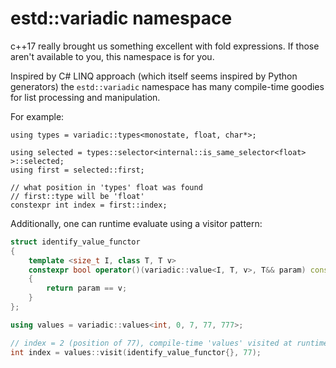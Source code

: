 # estd::variadic namespace

c++17 really brought us something excellent with fold expressions.
If those aren't available to you, this namespace is for you.

Inspired by C# LINQ approach (which itself seems inspired by Python generators)
the `estd::variadic` namespace has many compile-time goodies for list processing
and manipulation.

For example:

```c+++
using types = variadic::types<monostate, float, char*>;

using selected = types::selector<internal::is_same_selector<float> >::selected;
using first = selected::first;

// what position in 'types' float was found
// first::type will be 'float'
constexpr int index = first::index;
```

Additionally, one can runtime evaluate using a visitor pattern:

```c++
struct identify_value_functor
{
    template <size_t I, class T, T v>
    constexpr bool operator()(variadic::value<I, T, v>, T&& param) const
    {
        return param == v;
    }
};

using values = variadic::values<int, 0, 7, 77, 777>;

// index = 2 (position of 77), compile-time 'values' visited at runtime
int index = values::visit(identify_value_functor{}, 77);
```

